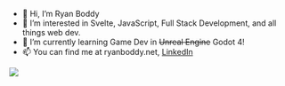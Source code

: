 - 👋 Hi, I’m Ryan Boddy
- 👀 I’m interested in Svelte, JavaScript, Full Stack Development, and all things web dev.
- 🌱 I’m currently learning Game Dev in ~~Unreal Engine~~ Godot 4!
- 📫 You can find me at ryanboddy.net, [LinkedIn](https://www.linkedin.com/in/ryanboddy/)

<img src="https://github-readme-stats.vercel.app/api/top-langs/?username=rboddy"/>

<!---
rboddy/rboddy is a ✨ special ✨ repository because its `README.md` (this file) appears on your GitHub profile.
You can click the Preview link to take a look at your changes.
--->
